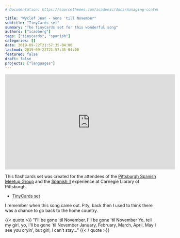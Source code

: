 ```yaml
---
# Documentation: https://sourcethemes.com/academic/docs/managing-content/

title: "Wyclef Jean - Gone 'till November"
subtitle: "TinyCards set"
summary: "The TinyCards set for this wonderful song"
authors: ["icaoberg"]
tags: ["tinycards", "spanish"]
categories: []
date: 2019-09-22T21:57:35-04:00
lastmod: 2019-09-22T21:57:35-04:00
featured: false
draft: false
projects: ["languages"]
---
```


<iframe width="560" height="315" src="https://www.youtube.com/embed/kI6MWZrl8v8" frameborder="0" allow="accelerometer; autoplay; encrypted-media; gyroscope; picture-in-picture" allowfullscreen></iframe>

This flashcards set was created for the attendees of the [Pittsburgh Spanish Meetup Group](https://www.meetup.com/Pittsburgh-Spanish/events/264262917/) and the [Spanish II](https://www.carnegielibrary.org/?s=spanish+ii&search-location=Website) experience at Carnegie Library of Pittsburgh.

* [TinyCards set](https://tinycards.duolingo.com/decks/MYeCVh1Q/wyclef-jean-gone-till-november)

I remember when this song came out. Pity, back then I used to think there was a chance to go back to the home country.

{{< quote >}}
"I'll be gone 'til November, I'll be gone 'til November
Yo, tell my girl, yo, I'll be gone 'til November
January, February, March, April, May
I see you cryin', but girl, I can't stay..."
{{< / quote >}}

